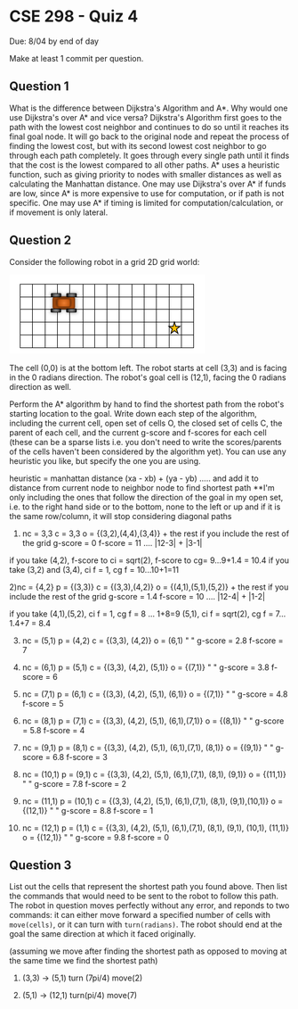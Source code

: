 # CSE 298 - Quiz 4

Due: 8/04 by end of day

Make at least 1 commit per question.

## Question 1

What is the difference between Dijkstra's Algorithm and A*. Why would one use Dijkstra's over A* and vice versa?
Dijkstra's Algorithm first goes to the path with the lowest cost neighbor and continues to do so until it reaches its final goal node. It will go back to the original node and repeat the process of finding the lowest cost, but with its second lowest cost neighbor to go through each path completely. It goes through every single path until it finds that the cost is the lowest compared to all other paths. A* uses a heuristic function, such as giving priority to nodes with smaller distances as well as calculating the Manhattan distance. One may use Dijkstra's over A* if funds are low, since A* is more expensive to use for computation, or if path is not specific. One may use A* if timing is limited for computation/calculation, or if movement is only lateral. 

## Question 2

Consider the following robot in a grid 2D grid world:

![Gridworld](https://github.com/cmontella/cse298-quiz4/blob/master/gridworld.png?raw=true)

The cell (0,0) is at the bottom left. The robot starts at cell (3,3) and is facing in the 0 radians direction. The robot's goal cell is (12,1), facing the 0 radians direction as well.

Perform the A* algorithm by hand to find the shortest path from the robot's starting location to the goal. Write down each step of the algorithm, including the current cell, open set of cells O, the closed set of cells C, the parent of each cell, and the current g-score and f-scores for each cell (these can be a sparse lists i.e. you don't need to write the scores/parents of the cells haven't been considered by the algorithm yet). You can use any heuristic you like, but specify the one you are using.

heuristic = manhattan distance (xa - xb) + (ya - yb) ..... and add it to distance from current node to neighbor node to find shortest path
**I'm only including the ones that follow the direction of the goal in my open set, i.e. to the right hand side or to the bottom, none to the left or up
and if it is the same row/column, it will stop considering diagonal paths

1) nc = 3,3
c = 3,3
o = {(3,2),(4,4),(3,4)} + the rest if you include the rest of the grid
g-score = 0
f-score = 11 .... |12-3| + |3-1|

if you take (4,2), f-score to ci = sqrt(2), f-score to cg= 9...9+1.4 = 10.4
if you take (3,2) and (3,4), ci f = 1, cg f = 10...10+1=11

2)nc = {4,2} 
p = {(3,3)}
c = {(3,3),(4,2)}
o = {(4,1),(5,1),(5,2)} + the rest if you include the rest of the grid
g-score = 1.4
f-score = 10  .... |12-4| + |1-2|

if you take (4,1),(5,2), ci f = 1, cg f = 8 ... 1+8=9
            (5,1), ci f = sqrt(2), cg f = 7... 1.4+7 = 8.4

3) nc = (5,1)
p = (4,2)
c = {(3,3), (4,2)}
o = (6,1) " "
g-score = 2.8
f-score = 7

4) nc = (6,1)
p = (5,1)
c = {(3,3), (4,2), (5,1)}
o = {(7,1)} " "
g-score = 3.8
f-score = 6

5) nc = (7,1)
p = (6,1)
c = {(3,3), (4,2), (5,1), (6,1)}
o = {(7,1)} " "
g-score = 4.8
f-score = 5

6) nc = (8,1)
p = (7,1)
c = {(3,3), (4,2), (5,1), (6,1),(7,1)}
o = {(8,1)} " "
g-score = 5.8
f-score = 4

7) nc = (9,1)
p = (8,1)
c = {(3,3), (4,2), (5,1), (6,1),(7,1), (8,1)}
o = {(9,1)} " "
g-score = 6.8
f-score = 3

8) nc = (10,1)
p = (9,1)
c = {(3,3), (4,2), (5,1), (6,1),(7,1), (8,1), (9,1)}
o = {(11,1)} " "
g-score = 7.8
f-score = 2

9) nc = (11,1)
p = (10,1)
c = {(3,3), (4,2), (5,1), (6,1),(7,1), (8,1), (9,1),(10,1)}
o = {(12,1)} " "
g-score = 8.8
f-score = 1

10) nc = (12,1)
p = (1,1)
c = {(3,3), (4,2), (5,1), (6,1),(7,1), (8,1), (9,1), (10,1), (11,1)}
o = {(12,1)} " "
g-score = 9.8
f-score = 0

## Question 3

List out the cells that represent the shortest path you found above. Then list the commands that would need to be sent to the robot to follow this path. The robot in question moves perfectly without any error, and reponds to two commands: it can either move forward a specified number of cells with `move(cells)`, or it can turn with `turn(radians)`. The robot should end at the goal the same direction at which it faced originally.

(assuming we move after finding the shortest path as opposed to moving at the same time we find the shortest path)
1) (3,3) -> (5,1)
turn (7pi/4)
move(2)

2) (5,1) -> (12,1)
turn(pi/4)
move(7)

